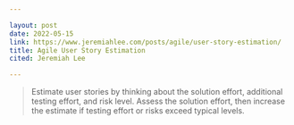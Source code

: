 ```yaml
---

layout: post
date: 2022-05-15
link: https://www.jeremiahlee.com/posts/agile/user-story-estimation/
title: Agile User Story Estimation
cited: Jeremiah Lee

---
```


> Estimate user stories by thinking about the solution effort, additional testing effort, and risk level. Assess the solution effort, then increase the estimate if testing effort or risks exceed typical levels.